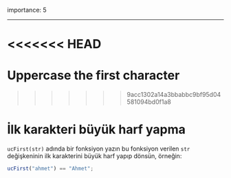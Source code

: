 importance: 5

---

<<<<<<< HEAD
=======
# Uppercase the first character
>>>>>>> 9acc1302a14a3bbabbc9bf95d04581094bd0f1a8

# İlk karakteri büyük harf yapma

`ucFirst(str)` adında bir fonksiyon yazın bu fonksiyon verilen `str` değişkeninin ilk karakterini büyük harf yapıp dönsün, örneğin:

```js
ucFirst("ahmet") == "Ahmet";
```
